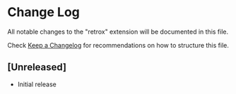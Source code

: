 # Change Log

All notable changes to the "retrox" extension will be documented in this file.

Check [Keep a Changelog](http://keepachangelog.com/) for recommendations on how to structure this file.

## [Unreleased]

- Initial release
